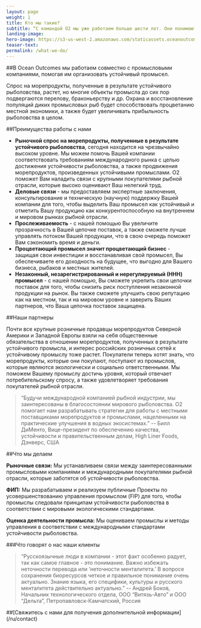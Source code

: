 ```yaml
---
layout: page
weight: 1
title: Кто мы такие?
subtitle: “С командой О2 мы уже работаем больше шести лет. Они понимают наши проблемы, они полностью знают наш бизнес, а также знают всю суть тех трудностей, с которыми мы сталкиваемся в России. Они помогают нам проанализировать эти проблемы, решить их и донести эту информацию до других.“ -- Дмитрий Матвеев, Коммерческий директор, ООО “Таранай”, п. Таранай, Сахалинская область, Россия 
landing-image:
hero-image: https://s3-us-west-2.amazonaws.com/staticassets.oceanoutcomes.org/hero+photos/partnershiphero.jpg
teaser-text:
permalink: /what-we-do/
---
```

##В Ocean Outcomes мы работаем совместно с промысловыми компаниями, помогая им организовать устойчивый промысел. 

Спрос на морепродукты, полученные в результате устойчивого рыболовства, растет, но многие объекты промысла до сих пор подвергаются перелову, браконьерству и др. Охрана и восстановление популяций диких промысловых рыб будет способствовать процветанию местной экономики, а также будет увеличивать прибыльность рыболовства в целом.

##Преимущества работы с нами
* **Рыночной спрос на морепродукты, полученные в результате устойчивого рыболовства**, сегодня находится на чрезвычайно высоком уровне. Мы можем помочь Вашей компании соответствовать требованиям международного рынка с целью достижения устойчивости рыболовства, а также продвижения морепродуктов, произведенных устойчивыми промыслами. О2 поможет Вам наладить связи с крупными покупателями рыбной отрасли, которые высоко оценивают Ваш нелегкий труд.
* **Деловые связи** - мы предоставляем экспертные заключения, консультирование и техническую (научную) поддержку Вашей компании для того, чтобы выделить Ваш промысел как устойчивый и отметить Вашу продукцию как конкурентоспособную на внутреннем и мировом рынках рыбной отрасли.
* **Прослеживаемость** - с нашей помощью Вы увеличите прозрачность в Вашей цепочке поставок, а также сможете лучше управлять потоком Вашей продукции, что в свою очередь поможет Вам сэкономить время и деньги.
* **Процветающий промысел значит процветающий бизнес** - защищая свои инвестиции и восстанавливая свой промысел, Вы обеспечиваете его доходность на будущее, что выгодно для Вашего бизнеса, рыбаков и местных жителей. 
* **Незаконный, незарегистрированный и нерегулируемый (ННН) промысел** - с нашей помощью, Вы сможете укрепить свои цепочки поставок для того, чтобы снизить риск поступления незаконной продукции на рынок. Вы также сможете улучшить свою репутацию как на местном, так и на мировом уровне и заверить Ваших партнеров, что Ваша цепочка поставок защищена.

##Наши партнеры

Почти все крупные розничные продавцы морепродуктов Северной Америки и Западной Европы взяли на себя общественные обязательства в отношении морепродуктов, полученных в результате устойчивого промысла, и интерес российских розничных сетей к устойчивому промыслу тоже растет. Покупатели теперь хотят знать, что морепродукты, которые они покупают, поступают из промыслов, которые являются экологически и социально ответственными. Мы поможем Вашему промыслу достичь уровня, который отвечает потребительскому спросу, а также удовлетворяет требования покупателей рыбной отрасли. 

> “Будучи международной компанией рыбной индустрии, мы заинтересованы в благосостоянии мирового рыболовства. О2 помогает нам разрабатывать стратегии для работы с местными поставщиками морепродуктов и промыслами, нацеленными на практические улучшения в водных экосистемах.” 
> -- Билл ДиМенто, Вице-президент по обеспечению качества, устойчивости и правительственным делам, High Liner Foods, Дэнверс, США

##Что мы делаем

**Рыночные связи:** Мы устанавливаем связи между заинтересованными промысловыми компаниями и международными покупателями рыбной отрасли, которые заботятся об устойчивости рыболовства. 

**ФИП:** Мы разрабатываем и реализуем публичные Проекты по усовершенствованию управления промыслом (FIP) для того, чтобы промыслы следовали принципам устойчивости рыболовства в соответствии с мировыми экологическими стандартами. 

**Оценка деятельности промысла:** Мы оцениваем промыслы и методы управления в соответствии с международными стандартами устойчивости рыболовства.  

###Что говорят о нас наши клиенты

> “Русскоязычные люди в компании - этот факт особенно радует, так как самое главное - это понимание. Важно избежать неточности перевода или ‘неточности менталитета.’ В вопросе сохранения биоресурсов четкое и правильное понимание очень актуально. Знание языка, его специфики, культуры и русского менталитета действительно актуально.” -- Андрей Боков, Начальник технологического отдела, ООО “Витязь-Авто” и ООО “Дельта”, Петропавловск-Камчатский, Россия 

##[Свяжитесь с нами для получения дополнительной информации] (/ru/contact)
